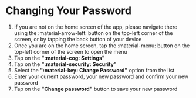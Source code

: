 # Changing Your Password

1. If you are not on the home screen of the app, please navigate there using the :material-arrow-left: button on the top-left corner of the screen, or by tapping the back button of your device
2. Once you are on the home screen, tap the :material-menu: button on the top-left corner of the screen to open the menu
3. Tap on the **":material-cog: Settings"**
4. Tap on the **":material-security: Security"**
5. Select the **":material-key: Change Password"** option from the list
6. Enter your current password, your new password and confirm your new password
7. Tap on the **"Change password"** button to save your new password
